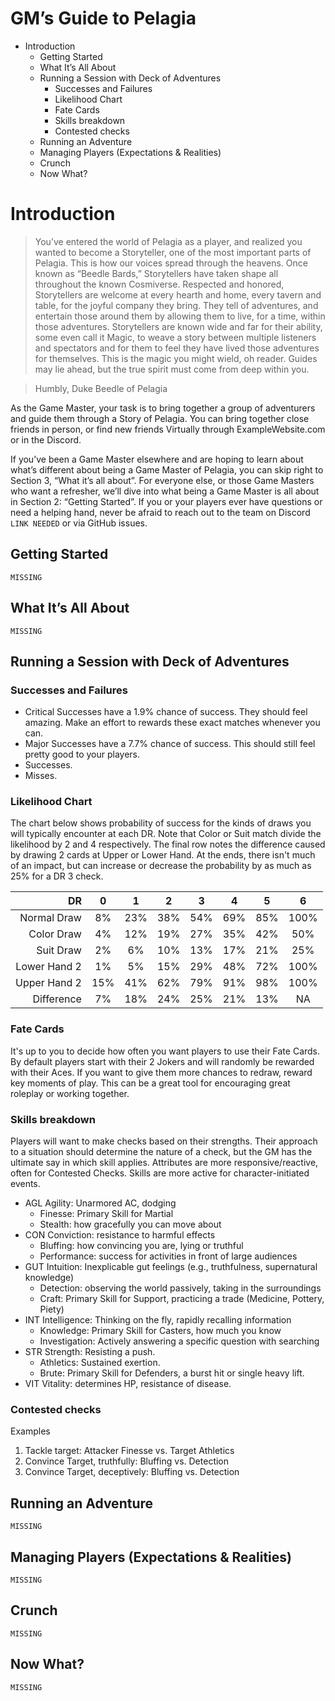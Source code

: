 # GM’s Guide to Pelagia

<!-- `This document could be split into 02_GMGuide_Advice and 02_GMGuide_Crunch` -->

<!-- MarkdownTOC -->

- Introduction
   - Getting Started
   - What It’s All About
   - Running a Session with Deck of Adventures
      - Successes and Failures
      - Likelihood Chart
      - Fate Cards
      - Skills breakdown
      - Contested checks
   - Running an Adventure
   - Managing Players \(Expectations & Realities\)
   - Crunch
   - Now What?

<!-- /MarkdownTOC -->


# Introduction

> You’ve entered the world of Pelagia as a player, and realized you wanted to become a
Storyteller, one of the most important parts of Pelagia. This is how our voices spread
through the heavens. Once known as “Beedle Bards,” Storytellers have taken shape all
throughout the known Cosmiverse.
> Respected and honored, Storytellers are welcome at every hearth and home, every tavern
and table, for the joyful company they bring. They tell of adventures, and entertain
those around them by allowing them to live, for a time, within those adventures.
Storytellers are known wide and far for their ability, some even call it Magic, to weave
a story between multiple listeners and spectators and for them to feel they have lived
those adventures for themselves.
> This is the magic you might wield, oh reader. Guides may lie ahead, but the true spirit
must come from deep within you.

> Humbly,
> Duke Beedle of Pelagia

As the Game Master, your task is to bring together a group of adventurers and guide them
through a Story of Pelagia. You can bring together close friends in person, or find new
friends Virtually through ExampleWebsite.com or in the Discord.

If you’ve been a Game Master elsewhere and are hoping to learn about what’s different
about being a Game Master of Pelagia, you can skip right to Section 3, “What it’s all
about”. For everyone else, or those Game Masters who want a refresher, we’ll dive into
what being a Game Master is all about in Section 2: “Getting Started”. If you or your
players ever have questions or need a helping hand, never be afraid to reach out to the
team on Discord `LINK NEEDED` or via GitHub issues.


## Getting Started

`MISSING`

## What It’s All About

`MISSING`

## Running a Session with Deck of Adventures

### Successes and Failures

- Critical Successes have a 1.9% chance of success. They should feel amazing. Make an 
  effort to rewards these exact matches whenever you can.
- Major Successes have a 7.7% chance of success. This should still feel pretty good to
  your players. 
- Successes.
- Misses.

### Likelihood Chart

The chart below shows probability of success for the kinds of draws you will typically
encounter at each DR. Note that Color or Suit match divide the likelihood by 2 and 4
respectively. The final row notes the difference caused by drawing 2 cards at Upper or
Lower Hand. At the ends, there isn't much of an impact, but can increase or decrease
the probability by as much as 25% for a DR 3 check.

| DR          | 0   | 1   | 2   | 3   | 4   | 5   | 6    |
|------------:|:---:|:---:|:---:|:---:|:---:|:---:| :---:|
| Normal Draw | 8%  | 23% | 38% | 54% | 69% | 85% | 100% |
| Color Draw  | 4%  | 12% | 19% | 27% | 35% | 42% | 50%  |
| Suit Draw   | 2%  | 6%  | 10% | 13% | 17% | 21% | 25%  |
| Lower Hand 2| 1%  | 5%  | 15% | 29% | 48% | 72% | 100% |
| Upper Hand 2| 15% | 41% | 62% | 79% | 91% | 98% | 100% |
| Difference  |  7% | 18% | 24% | 25% | 21% | 13% | NA   |

### Fate Cards

It's up to you to decide how often you want players to use their Fate Cards. By default
players start with their 2 Jokers and will randomly be rewarded with their Aces. If you
want to give them more chances to redraw, reward key moments of play. This can be a 
great tool for encouraging great roleplay or working together. 

### Skills breakdown

Players will want to make checks based on their strengths. Their approach to a situation
should determine the nature of a check, but the GM has the ultimate say in which skill
applies. Attributes are more responsive/reactive, often for Contested Checks. 
Skills are more active for character-initiated events.

- AGL Agility: Unarmored AC, dodging
   - Finesse: Primary Skill for Martial
   - Stealth: how gracefully you can move about
- CON Conviction: resistance to harmful effects
   - Bluffing: how convincing you are, lying or truthful
   - Performance: success for activities in front of large audiences
- GUT Intuition: Inexplicable gut feelings (e.g., truthfulness, supernatural knowledge)
   - Detection: observing the world passively, taking in the surroundings
   - Craft: Primary Skill for Support, practicing a trade (Medicine, Pottery, Piety)
- INT Intelligence: Thinking on the fly, rapidly recalling information
   - Knowledge: Primary Skill for Casters, how much you know 
   - Investigation: Actively answering a specific question with searching
- STR Strength: Resisting a push.
   - Athletics: Sustained exertion.
   - Brute: Primary Skill for Defenders, a burst hit or single heavy lift.
- VIT Vitality: determines HP, resistance of disease.

### Contested checks

Examples
1. Tackle target: Attacker Finesse vs. Target Athletics
2. Convince Target, truthfully: Bluffing vs. Detection
3. Convince Target, deceptively: Bluffing vs. Detection

## Running an Adventure

`MISSING`

## Managing Players (Expectations & Realities)

`MISSING`

## Crunch

`MISSING`

## Now What?

`MISSING`

